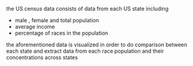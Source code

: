the US census data consists of data from each US state including
- male , female and total population
- average income
- percentage of races in the population

the aforementioned data is visualized in order to do comparison between each state
and extract data from each race population and their concentrations across states
